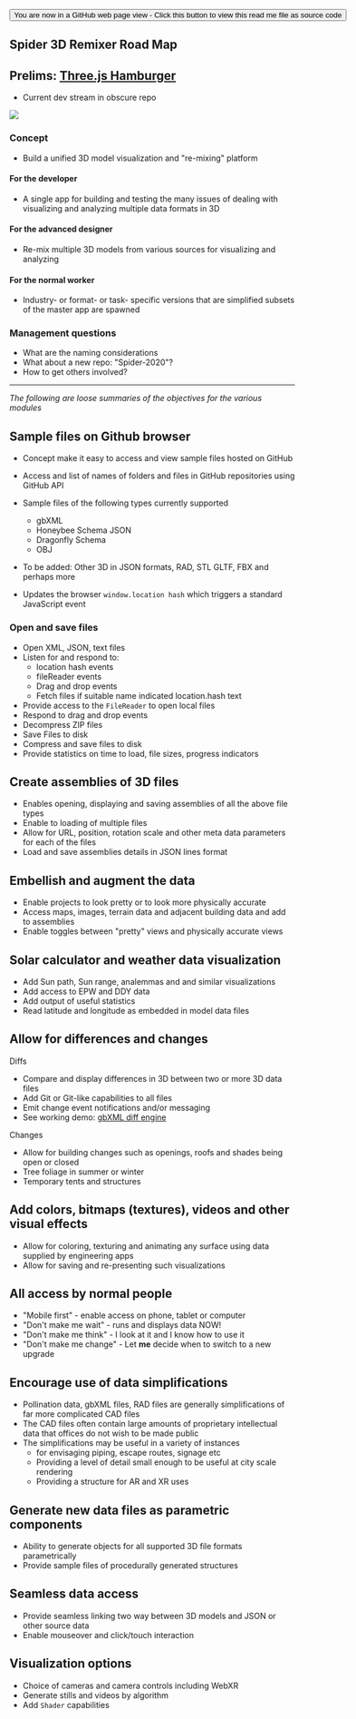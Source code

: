 <span style=display:none; >[You are now in a GitHub source code view - click this link to view Read Me file as a web page]( https://ladybug-tools.github.io/spider-2020/ "View file as a web page." ) </span>

<div><input type=button onclick=window.location.href="https://github.com/ladybug-tools/spider-2020";
value='You are now in a GitHub web page view - Click this button to view this read me file as source code' ></div>

## Spider 3D Remixer Road Map


## Prelims: [Three.js Hamburger]( https://pushme-pullyou.github.io/templates-01/threejs-hamburger/)

* Current dev stream in obscure repo

<img src="https://user-images.githubusercontent.com/547626/75589643-2c840100-5a30-11ea-98ae-ad386b27d106.png" style=max-width:100%; >


### Concept

* Build a unified 3D model visualization and "re-mixing" platform

#### For the developer

* A single app for building and testing the many issues of dealing with visualizing and analyzing multiple data formats in 3D

#### For the advanced designer

* Re-mix multiple 3D models from various sources for visualizing and analyzing

#### For the normal worker

* Industry- or format- or task- specific versions that are simplified subsets of the master app are spawned

### Management questions

* What are the naming considerations
* What about a new repo: "Spider-2020"?
* How to get others involved?

***

_The following are loose summaries of the objectives for the various modules_

## Sample files on Github browser

* Concept make it easy to access and view sample files hosted on GitHub
* Access and list of names of folders and files in GitHub repositories using GitHub API
* Sample files of the following types currently supported
	* gbXML
	* Honeybee Schema JSON
	* Dragonfly Schema
	* OBJ

* To be added: Other 3D in JSON formats, RAD, STL GLTF, FBX and perhaps more
* Updates the browser ```window.location hash``` which triggers a standard JavaScript event


### Open and save files

* Open XML, JSON, text files
* Listen for and respond to:
	* location hash events
	* fileReader events
	* Drag and drop events
	* Fetch files if suitable name indicated location.hash text
* Provide access to the ```FileReader``` to open local files
* Respond to drag and drop events
* Decompress ZIP files
* Save Files to disk
* Compress and save files to disk
* Provide statistics on time to load, file sizes, progress indicators


## Create assemblies of 3D files

* Enables opening, displaying and saving assemblies of all the above file types
* Enable to loading of multiple files
* Allow for URL, position, rotation scale and other meta data parameters for each of the files
* Load and save assemblies details in JSON lines format


## Embellish and augment the data

* Enable projects to look pretty or to look more physically accurate
* Access maps, images, terrain data and adjacent building data and add to assemblies
* Enable toggles between "pretty" views and physically accurate views


## Solar calculator and weather data visualization

* Add Sun path, Sun range, analemmas and and similar visualizations
* Add access to EPW and DDY data
* Add output of useful statistics
* Read latitude and longitude as embedded in model data files


## Allow for differences and changes

Diffs

* Compare and display differences in 3D between two or more 3D data files
* Add Git or Git-like capabilities to all files
* Emit change event notifications and/or messaging
* See working demo: [gbXML diff engine]( https://www.ladybug.tools/spider/cookbook/gbxml-diff-engine/v-0-01-00/gbxml-diff-engine.html )

Changes

* Allow for building changes such as openings, roofs and shades being open or closed
* Tree foliage in summer or winter
* Temporary tents and structures


## Add colors, bitmaps (textures), videos and other visual effects

* Allow for coloring, texturing and animating any surface using data supplied by engineering apps
* Allow for saving and re-presenting such visualizations


## All access by normal people

* "Mobile first" - enable access on phone, tablet or computer
* "Don't make me wait" - runs and displays data NOW!
* "Don't make me think" - I look at it and I know how to use it
* "Don't make me change" - Let ****me**** decide when to switch to a new upgrade


## Encourage use of data simplifications

* Pollination data, gbXML files, RAD files are generally simplifications of far more complicated CAD files
* The CAD files often contain large amounts of proprietary intellectual data that offices do not wish to be made public
* The simplifications may be useful in a variety of instances
	* for envisaging piping, escape routes, signage etc
	* Providing a level of detail small enough to be useful at city scale rendering
	* Providing a structure for AR and XR uses



## Generate new data files as parametric components

* Ability to generate objects for all supported 3D file formats parametrically
* Provide sample files of procedurally generated structures


## Seamless data access

* Provide seamless linking two way between 3D models and JSON or other source data
* Enable mouseover and click/touch interaction


## Visualization options

* Choice of cameras and camera controls including WebXR
* Generate stills and videos by algorithm
* Add ```Shader``` capabilities
